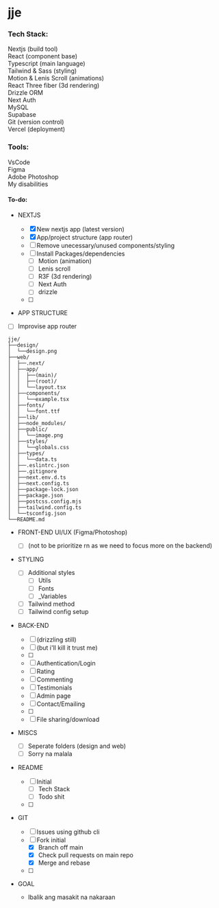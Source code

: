 # jje

### Tech Stack:

Nextjs (build tool) </br>
React  (component base) </br>
Typescript (main language) </br>
Tailwind & Sass (styling) </br>
Motion & Lenis Scroll (animations) </br>
React Three fiber (3d rendering) </br>
Drizzle ORM </br>
Next Auth </br>
MySQL </br>
Supabase </br>
Git (version control) </br>
Vercel (deployment) </br>

### Tools:

VsCode </br>
Figma </br>
Adobe Photoshop </br>
My disabilities </br>

#### To-do:

- NEXTJS

  - [x] New nextjs app (latest version)
  - [x] App/project structure (app router)
  - [ ] Remove unecessary/unused components/styling
  - [ ] Install Packages/dependencies
    - [ ] Motion (animation)
    - [ ] Lenis scroll
    - [ ] R3F (3d rendering)
    - [ ] Next Auth
    - [ ] drizzle
  - [ ]

- APP STRUCTURE
- [ ] Improvise app router

```
jje/
├──design/
│  └──design.png
├──web/
│  ├──.next/
│  ├──app/
│  │  ├──(main)/
│  │  ├──(root)/
│  │  └──layout.tsx
│  ├──components/
│  │  └──example.tsx
│  ├──fonts/
│  │  └──font.ttf
│  ├──lib/
│  ├──node_modules/
│  ├──public/
│  │  └──image.png
│  ├──styles/
│  │  └──globals.css
│  ├──types/
│  │  └──data.ts
│  ├──.eslintrc.json
│  ├──.gitignore
│  ├──next.env.d.ts
│  ├──next.config.ts
│  ├──package-lock.json
│  ├──package.json
│  ├──postcss.config.mjs
│  ├──tailwind.config.ts
│  └──tsconfig.json
└──README.md
```

- FRONT-END UI/UX (Figma/Photoshop)

  - [ ] (not to be prioritize rn as we need to focus more on the backend)

- STYLING

  - [ ] Additional styles
    - [ ] Utils
    - [ ] Fonts
    - [ ] \_Variables
  - [ ] Tailwind method
  - [ ] Tailwind config setup

- BACK-END

  - [ ] (drizzling still)
  - [ ] (but i'll kill it trust me)
  - [ ]
  - [ ] Authentication/Login
  - [ ] Rating
  - [ ] Commenting
  - [ ] Testimonials
  - [ ] Admin page
  - [ ] Contact/Emailing
  - [ ]
  - [ ] File sharing/download

- MISCS

  - [ ] Seperate folders (design and web)
  - [ ] Sorry na malala

- README

  - [ ] Initial
    - [ ] Tech Stack
    - [ ] Todo shit
  - [ ]

- GIT

  - [ ] Issues using github cli
  - [ ] Fork initial
    - [x] Branch off main
    - [x] Check pull requests on main repo
    - [x] Merge and rebase
  - [ ]

- GOAL

  - Ibalik ang masakit na nakaraan
